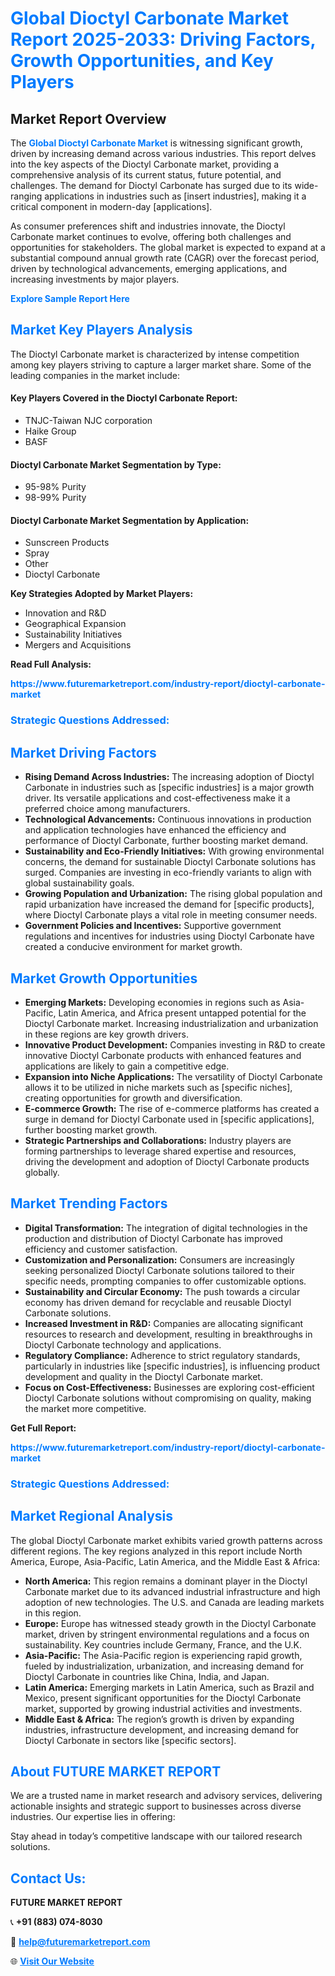 <h1 style="color: #007BFF;">Global Dioctyl Carbonate Market Report 2025-2033: Driving Factors, Growth Opportunities, and Key Players</h1>

<section id="overview">
<h2>Market Report Overview</h2>
<p>The <a href="https://www.futuremarketreport.com/industry-report/dioctyl-carbonate-market" style="color: #007BFF; text-decoration: none;"><strong>Global Dioctyl Carbonate Market</strong></a> is witnessing significant growth, driven by increasing demand across various industries. This report delves into the key aspects of the Dioctyl Carbonate market, providing a comprehensive analysis of its current status, future potential, and challenges. The demand for Dioctyl Carbonate has surged due to its wide-ranging applications in industries such as [insert industries], making it a critical component in modern-day [applications].</p>
<p>As consumer preferences shift and industries innovate, the Dioctyl Carbonate market continues to evolve, offering both challenges and opportunities for stakeholders. The global market is expected to expand at a substantial compound annual growth rate (CAGR) over the forecast period, driven by technological advancements, emerging applications, and increasing investments by major players.</p>
</section>

<section id="overview">
<p><a href="https://www.futuremarketreport.com/request-sample/reportId=111745" style="color: #007BFF; text-decoration: none;"><strong>Explore Sample Report Here</strong></a></p>
</section>

<section id="key-players">
<h2 style="color: #007BFF;">Market Key Players Analysis</h2>
<p>The Dioctyl Carbonate market is characterized by intense competition among key players striving to capture a larger market share. Some of the leading companies in the market include:</p>
<h4>Key Players Covered in the Dioctyl Carbonate Report:</h4>
<ul><li>TNJC-Taiwan NJC corporation</li><li>Haike Group</li><li>BASF</li></ul>
<h4>Dioctyl Carbonate Market Segmentation by Type:</h4>
<ul><li>95-98% Purity</li><li>98-99% Purity</li></ul>

<h4>Dioctyl Carbonate Market Segmentation by Application:</h4>
<ul><li>Sunscreen Products</li><li>Spray</li><li>Other</li><li>Dioctyl Carbonate</li></ul>
<p><strong>Key Strategies Adopted by Market Players:</strong></p>
<ul>
<li>Innovation and R&D</li>
<li>Geographical Expansion</li>
<li>Sustainability Initiatives</li>
<li>Mergers and Acquisitions</li>
</ul>
</section>

<section>
<p><strong>Read Full Analysis: </strong></p><a href="https://www.futuremarketreport.com/industry-report/dioctyl-carbonate-market" style="color: #007BFF; text-decoration: none;"><strong>https://www.futuremarketreport.com/industry-report/dioctyl-carbonate-market</strong></a>
<h3 style="color: #007BFF;">Strategic Questions Addressed:</h3>
</section>

<section id="driving-factors">
<h2 style="color: #007BFF;">Market Driving Factors</h2>
<ul>
<li><strong>Rising Demand Across Industries:</strong> The increasing adoption of Dioctyl Carbonate in industries such as [specific industries] is a major growth driver. Its versatile applications and cost-effectiveness make it a preferred choice among manufacturers.</li>
<li><strong>Technological Advancements:</strong> Continuous innovations in production and application technologies have enhanced the efficiency and performance of Dioctyl Carbonate, further boosting market demand.</li>
<li><strong>Sustainability and Eco-Friendly Initiatives:</strong> With growing environmental concerns, the demand for sustainable Dioctyl Carbonate solutions has surged. Companies are investing in eco-friendly variants to align with global sustainability goals.</li>
<li><strong>Growing Population and Urbanization:</strong> The rising global population and rapid urbanization have increased the demand for [specific products], where Dioctyl Carbonate plays a vital role in meeting consumer needs.</li>
<li><strong>Government Policies and Incentives:</strong> Supportive government regulations and incentives for industries using Dioctyl Carbonate have created a conducive environment for market growth.</li>
</ul>
</section>

<section id="growth-opportunities">
<h2 style="color: #007BFF;">Market Growth Opportunities</h2>
<ul>
<li><strong>Emerging Markets:</strong> Developing economies in regions such as Asia-Pacific, Latin America, and Africa present untapped potential for the Dioctyl Carbonate market. Increasing industrialization and urbanization in these regions are key growth drivers.</li>
<li><strong>Innovative Product Development:</strong> Companies investing in R&D to create innovative Dioctyl Carbonate products with enhanced features and applications are likely to gain a competitive edge.</li>
<li><strong>Expansion into Niche Applications:</strong> The versatility of Dioctyl Carbonate allows it to be utilized in niche markets such as [specific niches], creating opportunities for growth and diversification.</li>
<li><strong>E-commerce Growth:</strong> The rise of e-commerce platforms has created a surge in demand for Dioctyl Carbonate used in [specific applications], further boosting market growth.</li>
<li><strong>Strategic Partnerships and Collaborations:</strong> Industry players are forming partnerships to leverage shared expertise and resources, driving the development and adoption of Dioctyl Carbonate products globally.</li>
</ul>
</section>

<section id="trending-factors">
<h2 style="color: #007BFF;">Market Trending Factors</h2>
<ul>
<li><strong>Digital Transformation:</strong> The integration of digital technologies in the production and distribution of Dioctyl Carbonate has improved efficiency and customer satisfaction.</li>
<li><strong>Customization and Personalization:</strong> Consumers are increasingly seeking personalized Dioctyl Carbonate solutions tailored to their specific needs, prompting companies to offer customizable options.</li>
<li><strong>Sustainability and Circular Economy:</strong> The push towards a circular economy has driven demand for recyclable and reusable Dioctyl Carbonate solutions.</li>
<li><strong>Increased Investment in R&D:</strong> Companies are allocating significant resources to research and development, resulting in breakthroughs in Dioctyl Carbonate technology and applications.</li>
<li><strong>Regulatory Compliance:</strong> Adherence to strict regulatory standards, particularly in industries like [specific industries], is influencing product development and quality in the Dioctyl Carbonate market.</li>
<li><strong>Focus on Cost-Effectiveness:</strong> Businesses are exploring cost-efficient Dioctyl Carbonate solutions without compromising on quality, making the market more competitive.</li>
</ul>
</section>

<section>
<p><strong>Get Full Report: </strong></p><a href="https://www.futuremarketreport.com/industry-report/dioctyl-carbonate-market" style="color: #007BFF; text-decoration: none;"><strong>https://www.futuremarketreport.com/industry-report/dioctyl-carbonate-market</strong></a>
<h3 style="color: #007BFF;">Strategic Questions Addressed:</h3>
</section>


<section id="regional-analysis">
<h2 style="color: #007BFF;">Market Regional Analysis</h2>
<p>The global Dioctyl Carbonate market exhibits varied growth patterns across different regions. The key regions analyzed in this report include North America, Europe, Asia-Pacific, Latin America, and the Middle East & Africa:</p>
<ul>
<li><strong>North America:</strong> This region remains a dominant player in the Dioctyl Carbonate market due to its advanced industrial infrastructure and high adoption of new technologies. The U.S. and Canada are leading markets in this region.</li>
<li><strong>Europe:</strong> Europe has witnessed steady growth in the Dioctyl Carbonate market, driven by stringent environmental regulations and a focus on sustainability. Key countries include Germany, France, and the U.K.</li>
<li><strong>Asia-Pacific:</strong> The Asia-Pacific region is experiencing rapid growth, fueled by industrialization, urbanization, and increasing demand for Dioctyl Carbonate in countries like China, India, and Japan.</li>
<li><strong>Latin America:</strong> Emerging markets in Latin America, such as Brazil and Mexico, present significant opportunities for the Dioctyl Carbonate market, supported by growing industrial activities and investments.</li>
<li><strong>Middle East & Africa:</strong> The region’s growth is driven by expanding industries, infrastructure development, and increasing demand for Dioctyl Carbonate in sectors like [specific sectors].</li>
</ul>
</section>

<footer>
<h2 style="color: #007BFF;">About FUTURE MARKET REPORT</h2>
<p>We are a trusted name in market research and advisory services, delivering actionable insights and strategic support to businesses across diverse industries. Our expertise lies in offering:</p>

<p>Stay ahead in today’s competitive landscape with our tailored research solutions.</p>

<h2 style="color: #007BFF;">Contact Us:</h2>
<p><strong>FUTURE MARKET REPORT</strong></p>
<p>📞 <strong>+91 (883) 074-8030</strong></p>
<p>📧 <strong><a href="mailto:help@futuremarketreport.com" style="color: #007BFF;">help@futuremarketreport.com</a></strong></p>
<p>🌐 <strong><a href="https://www.futuremarketreport.com/" style="color: #007BFF;">Visit Our Website</a></strong></p>
</footer>